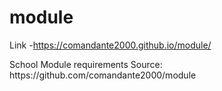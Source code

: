 # module
Link -https://comandante2000.github.io/module/
<div>
School Module requirements
Source: https://github.com/comandante2000/module
</div>
